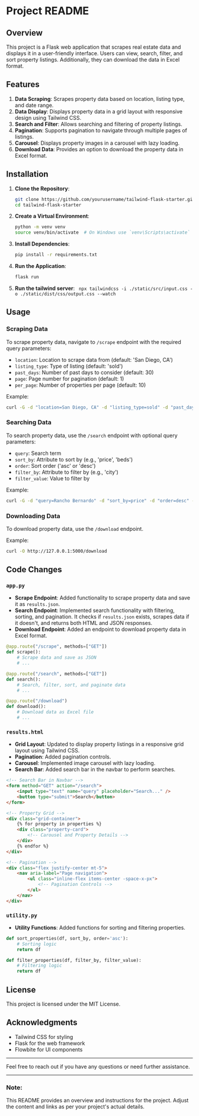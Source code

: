 # Project README

## Overview

This project is a Flask web application that scrapes real estate data and displays it in a user-friendly interface. Users can view, search, filter, and sort property listings. Additionally, they can download the data in Excel format.

## Features

1. **Data Scraping**: Scrapes property data based on location, listing type, and date range.
2. **Data Display**: Displays property data in a grid layout with responsive design using Tailwind CSS.
3. **Search and Filter**: Allows searching and filtering of property listings.
4. **Pagination**: Supports pagination to navigate through multiple pages of listings.
5. **Carousel**: Displays property images in a carousel with lazy loading.
6. **Download Data**: Provides an option to download the property data in Excel format.

## Installation

1. **Clone the Repository**:
    ```sh
    git clone https://github.com/yourusername/tailwind-flask-starter.git
    cd tailwind-flask-starter
    ```

2. **Create a Virtual Environment**:
    ```sh
    python -m venv venv
    source venv/bin/activate  # On Windows use `venv\Scripts\activate`
    ```

3. **Install Dependencies**:
    ```sh
    pip install -r requirements.txt
    ```

4. **Run the Application**:
    ```sh
    flask run
    ```

5. **Run the tailwind server**:
``` npx tailwindcss -i ./static/src/input.css -o ./static/dist/css/output.css --watch```
## Usage

### Scraping Data

To scrape property data, navigate to `/scrape` endpoint with the required query parameters:

- `location`: Location to scrape data from (default: 'San Diego, CA')
- `listing_type`: Type of listing (default: 'sold')
- `past_days`: Number of past days to consider (default: 30)
- `page`: Page number for pagination (default: 1)
- `per_page`: Number of properties per page (default: 10)

Example:
```sh
curl -G -d "location=San Diego, CA" -d "listing_type=sold" -d "past_days=30" -d "page=1" -d "per_page=10" http://127.0.0.1:5000/scrape
```

### Searching Data

To search property data, use the `/search` endpoint with optional query parameters:

- `query`: Search term
- `sort_by`: Attribute to sort by (e.g., 'price', 'beds')
- `order`: Sort order ('asc' or 'desc')
- `filter_by`: Attribute to filter by (e.g., 'city')
- `filter_value`: Value to filter by

Example:
```sh
curl -G -d "query=Rancho Bernardo" -d "sort_by=price" -d "order=desc" -d "filter_by=city" -d "filter_value=San Diego" http://127.0.0.1:5000/search
```

### Downloading Data

To download property data, use the `/download` endpoint.

Example:
```sh
curl -O http://127.0.0.1:5000/download
```

## Code Changes

### `app.py`

- **Scrape Endpoint**: Added functionality to scrape property data and save it as `results.json`.
- **Search Endpoint**: Implemented search functionality with filtering, sorting, and pagination. It checks if `results.json` exists, scrapes data if it doesn't, and returns both HTML and JSON responses.
- **Download Endpoint**: Added an endpoint to download property data in Excel format.

```python
@app.route("/scrape", methods=["GET"])
def scrape():
    # Scrape data and save as JSON
    # ...

@app.route("/search", methods=["GET"])
def search():
    # Search, filter, sort, and paginate data
    # ...

@app.route("/download")
def download():
    # Download data as Excel file
    # ...
```

### `results.html`

- **Grid Layout**: Updated to display property listings in a responsive grid layout using Tailwind CSS.
- **Pagination**: Added pagination controls.
- **Carousel**: Implemented image carousel with lazy loading.
- **Search Bar**: Added search bar in the navbar to perform searches.

```html
<!-- Search Bar in Navbar -->
<form method="GET" action="/search">
    <input type="text" name="query" placeholder="Search..." />
    <button type="submit">Search</button>
</form>

<!-- Property Grid -->
<div class="grid-container">
    {% for property in properties %}
    <div class="property-card">
        <!-- Carousel and Property Details -->
    </div>
    {% endfor %}
</div>

<!-- Pagination -->
<div class="flex justify-center mt-5">
    <nav aria-label="Page navigation">
        <ul class="inline-flex items-center -space-x-px">
            <!-- Pagination Controls -->
        </ul>
    </nav>
</div>
```

### `utility.py`

- **Utility Functions**: Added functions for sorting and filtering properties.

```python
def sort_properties(df, sort_by, order='asc'):
    # Sorting logic
    return df

def filter_properties(df, filter_by, filter_value):
    # Filtering logic
    return df
```

## License

This project is licensed under the MIT License.

## Acknowledgments

- Tailwind CSS for styling
- Flask for the web framework
- Flowbite for UI components

---

Feel free to reach out if you have any questions or need further assistance.

---

### Note:

This README provides an overview and instructions for the project. Adjust the content and links as per your project's actual details.